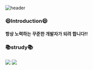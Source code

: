 
![header](https://capsule-render.vercel.app/api?type=wave&color=auto&height=300&section=header&text=KyungHo%20&fontSize=90)
 
<!--
**KyungHoGitHub/KyungHoGitHub** is a ✨ _special_ ✨ repository because its `README.md` (this file) appears on your GitHub profile.
Here are some ideas to get you started:

- 🔭 I’m currently working on ...
- 🌱 I’m currently learning ...
- 👯 I’m looking to collaborate on ...
- 🤔 I’m looking for help with ...
- 💬 Ask me about ...
- 📫 How to reach me: ...
- 😄 Pronouns: ...
- ⚡ Fun fact: ...
-->
<h3>😄Introduction😄</h3>
<h4>항상 노력하는 꾸준한 개발자가 되려 합니다!!</h4>
<h3>📚strudy📚<h3>
<span>
<img src="https://img.shields.io/badge/React-61DAFB?style=flat&logo=React&logoColor=white"/> 
<img src="https://img.shields.io/badge/Go-61DAFB?style=flat&logo=GO&logoColor=white"/>
</span>
